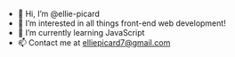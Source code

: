 - 👋 Hi, I’m @ellie-picard
- 👀 I’m interested in all things front-end web development!
- 🌱 I’m currently learning JavaScript
- 📫 Contact me at elliepicard7@gmail.com
